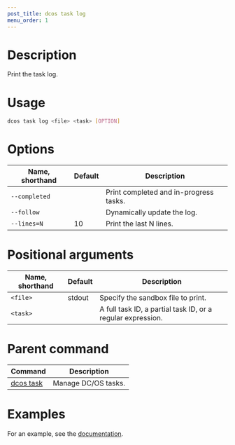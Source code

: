 ```yaml
---
post_title: dcos task log
menu_order: 1
---
```


# Description
Print the task log.

# Usage

```bash
dcos task log <file> <task> [OPTION]
```

# Options

| Name, shorthand | Default | Description |
|---------|-------------|-------------|
| `--completed`   |             | Print completed and in-progress tasks. |
| `--follow`   |             |  Dynamically update the log. |
| `--lines=N`   |     10      |  Print the last N lines. |

# Positional arguments

| Name, shorthand | Default | Description |
|---------|-------------|-------------|
| `<file>`   |  stdout  |  Specify the sandbox file to print. |
| `<task>`   |             |  A full task ID, a partial task ID, or a regular expression. |

# Parent command

| Command | Description |
|---------|-------------|
| [dcos task](/docs/1.9/cli/command-reference/dcos-task/)   | Manage DC/OS tasks. | 

# Examples

For an example, see the [documentation](/docs/1.9/monitoring/logging/).